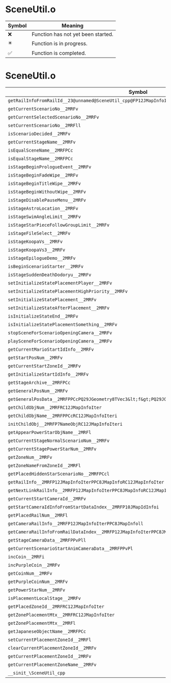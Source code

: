 # SceneUtil.o
| Symbol | Meaning 
| ------------- | ------------- 
| :x: | Function has not yet been started. 
| :eight_pointed_black_star: | Function is in progress. 
| :white_check_mark: | Function is completed. 


# SceneUtil.o
| Symbol | Decompiled? |
| ------------- | ------------- |
| `getRailInfoFromRailId__23@unnamed@SceneUtil_cpp@FP12JMapInfoIterPPC8JMapInfoPC15StageDataHolderi` | :x: |
| `getCurrentScenarioNo__2MRFv` | :x: |
| `getCurrentSelectedScenarioNo__2MRFv` | :x: |
| `setCurrentScenarioNo__2MRFll` | :x: |
| `isScenarioDecided__2MRFv` | :x: |
| `getCurrentStageName__2MRFv` | :x: |
| `isEqualSceneName__2MRFPCc` | :x: |
| `isEqualStageName__2MRFPCc` | :x: |
| `isStageBeginPrologueEvent__2MRFv` | :x: |
| `isStageBeginFadeWipe__2MRFv` | :x: |
| `isStageBeginTitleWipe__2MRFv` | :x: |
| `isStageBeginWithoutWipe__2MRFv` | :x: |
| `isStageDisablePauseMenu__2MRFv` | :x: |
| `isStageAstroLocation__2MRFv` | :x: |
| `isStageSwimAngleLimit__2MRFv` | :x: |
| `isStageStarPieceFollowGroupLimit__2MRFv` | :x: |
| `isStageFileSelect__2MRFv` | :x: |
| `isStageKoopaVs__2MRFv` | :x: |
| `isStageKoopaVs3__2MRFv` | :x: |
| `isStageEpilogueDemo__2MRFv` | :x: |
| `isBeginScenarioStarter__2MRFv` | :x: |
| `isStageSuddenDeathDodoryu__2MRFv` | :x: |
| `setInitializeStatePlacementPlayer__2MRFv` | :x: |
| `setInitializeStatePlacementHighPriority__2MRFv` | :x: |
| `setInitializeStatePlacement__2MRFv` | :x: |
| `setInitializeStateAfterPlacement__2MRFv` | :x: |
| `isInitializeStateEnd__2MRFv` | :x: |
| `isInitializeStatePlacementSomething__2MRFv` | :x: |
| `stopSceneForScenarioOpeningCamera__2MRFv` | :x: |
| `playSceneForScenarioOpeningCamera__2MRFv` | :x: |
| `getCurrentMarioStartIdInfo__2MRFv` | :x: |
| `getStartPosNum__2MRFv` | :x: |
| `getCurrentStartZoneId__2MRFv` | :x: |
| `getInitializeStartIdInfo__2MRFv` | :x: |
| `getStageArchive__2MRFPCc` | :x: |
| `getGeneralPosNum__2MRFv` | :x: |
| `getGeneralPosData__2MRFPPCcPQ29JGeometry8TVec3&lt;f&gt;PQ29JGeometry8TVec3&lt;f&gt;PP12JMapLinkInfoi` | :x: |
| `getChildObjNum__2MRFRC12JMapInfoIter` | :x: |
| `getChildObjName__2MRFPPCcRC12JMapInfoIteri` | :x: |
| `initChildObj__2MRFP7NameObjRC12JMapInfoIteri` | :x: |
| `getAppearPowerStarObjName__2MRFl` | :x: |
| `getCurrentStageNormalScenarioNum__2MRFv` | :x: |
| `getCurrentStagePowerStarNum__2MRFv` | :x: |
| `getZoneNum__2MRFv` | :x: |
| `getZoneNameFromZoneId__2MRFl` | :x: |
| `getPlacedHiddenStarScenarioNo__2MRFPCcl` | :x: |
| `getRailInfo__2MRFP12JMapInfoIterPPC8JMapInfoRC12JMapInfoIter` | :x: |
| `getNextLinkRailInfo__2MRFP12JMapInfoIterPPC8JMapInfoRC12JMapInfoIter` | :x: |
| `getCurrentStartCameraId__2MRFv` | :x: |
| `getStartCameraIdInfoFromStartDataIndex__2MRFP10JMapIdInfoi` | :x: |
| `getPlacedRailNum__2MRFl` | :x: |
| `getCameraRailInfo__2MRFP12JMapInfoIterPPC8JMapInfoll` | :x: |
| `getCameraRailInfoFromRailDataIndex__2MRFP12JMapInfoIterPPC8JMapInfoil` | :x: |
| `getStageCameraData__2MRFPPvPll` | :x: |
| `getCurrentScenarioStartAnimCameraData__2MRFPPvPl` | :x: |
| `incCoin__2MRFi` | :x: |
| `incPurpleCoin__2MRFv` | :x: |
| `getCoinNum__2MRFv` | :x: |
| `getPurpleCoinNum__2MRFv` | :x: |
| `getPowerStarNum__2MRFv` | :x: |
| `isPlacementLocalStage__2MRFv` | :x: |
| `getPlacedZoneId__2MRFRC12JMapInfoIter` | :x: |
| `getZonePlacementMtx__2MRFRC12JMapInfoIter` | :x: |
| `getZonePlacementMtx__2MRFl` | :x: |
| `getJapaneseObjectName__2MRFPCc` | :x: |
| `setCurrentPlacementZoneId__2MRFl` | :x: |
| `clearCurrentPlacementZoneId__2MRFv` | :x: |
| `getCurrentPlacementZoneId__2MRFv` | :x: |
| `getCurrentPlacementZoneName__2MRFv` | :x: |
| `__sinit_\SceneUtil_cpp` | :x: |
